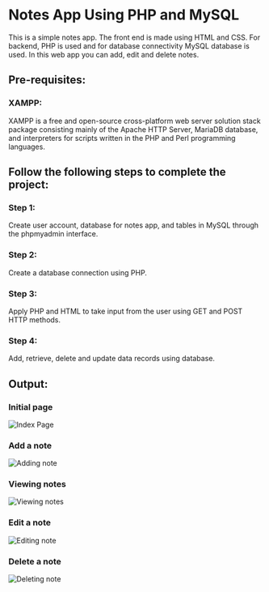# Notes App Using PHP and MySQL

This is a simple notes app. The front end is made using HTML and CSS. For backend, PHP is used and for database connectivity MySQL database is used. In this web app you can add, edit and delete notes.

## Pre-requisites:
### XAMPP:
XAMPP is a free and open-source cross-platform web server solution stack package consisting mainly of the Apache HTTP Server, MariaDB database, and interpreters for scripts written in the PHP and Perl programming languages.  

## Follow the following steps to complete the project: 

### Step 1:
Create user account, database for notes app, and tables in MySQL through the phpmyadmin interface.

### Step 2: 
Create a database connection using PHP.

### Step 3: 
Apply PHP and HTML to take input from the user using GET and POST HTTP methods.

### Step 4:
Add, retrieve, delete and update data records using database.

## Output:
### Initial page
![Index Page](/images/index.png)

### Add a note
![Adding note](/images/add.png)

### Viewing notes
![Viewing notes](/images/notes.png)

### Edit a note
![Editing note](/images/edit.png)

### Delete a note
![Deleting note](/images/delete.png)

